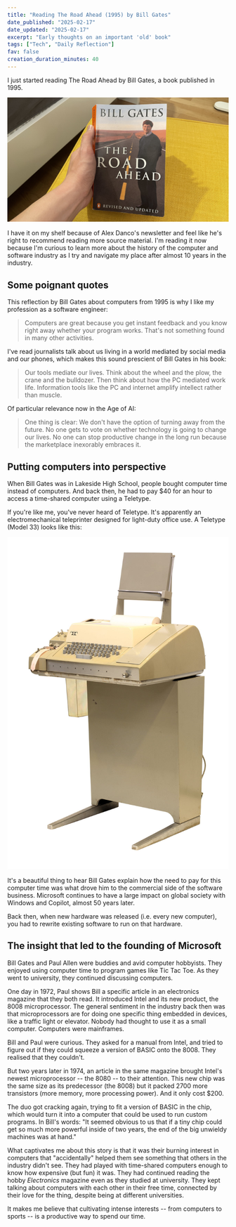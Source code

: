 ```yaml
---
title: "Reading The Road Ahead (1995) by Bill Gates"
date_published: "2025-02-17"
date_updated: "2025-02-17"
excerpt: "Early thoughts on an important 'old' book"
tags: ["Tech", "Daily Reflection"]
fav: false
creation_duration_minutes: 40
---
```


I just started reading The Road Ahead by Bill Gates, a book published in 1995.

![The road ahead book by Bill Gates](./images/the-road-ahead-bill-gates.JPG)

I have it on my shelf because of Alex Danco's newsletter and feel like he's right to recommend reading more source material. I'm reading it now because I'm curious to learn more about the history of the computer and software industry as I try and navigate my place after almost 10 years in the industry.

## Some poignant quotes

This reflection by Bill Gates about computers from 1995 is why I like my profession as a software engineer:

> Computers are great because you get instant feedback and you know right away whether your program works. That's not something found in many other activities.

I've read journalists talk about us living in a world mediated by social media and our phones, which makes this sound prescient of Bill Gates in his book:

> Our tools mediate our lives. Think about the wheel and the plow, the crane and the bulldozer. Then think about how the PC mediated work life. Information tools like the PC and internet amplify intellect rather than muscle.

Of particular relevance now in the Age of AI:

> One thing is clear: We don't have the option of turning away from the future. No one gets to vote on whether technology is going to change our lives. No one can stop productive change in the long run because the marketplace inexorably embraces it.

## Putting computers into perspective

When Bill Gates was in Lakeside High School, people bought computer time instead of computers. And back then, he had to pay $40 for an hour to access a time-shared computer using a Teletype.

If you're like me, you've never heard of Teletype. It's apparently an electromechanical teleprinter designed for light-duty office use. A Teletype (Model 33) looks like this:

![teletype model 33](./images/teletype.png)

It's a beautiful thing to hear Bill Gates explain how the need to pay for this computer time was what drove him to the commercial side of the software business. Microsoft continues to have a large impact on global society with Windows and Copilot, almost 50 years later.

Back then, when new hardware was released (i.e. every new computer), you had to rewrite existing software to run on that hardware.

## The insight that led to the founding of Microsoft

Bill Gates and Paul Allen were buddies and avid computer hobbyists. They enjoyed using computer time to program games like Tic Tac Toe. As they went to university, they continued discussing computers.

One day in 1972, Paul shows Bill a specific article in an electronics magazine that they both read. It introduced Intel and its new product, the 8008 microprocessor. The general sentiment in the industry back then was that microprocessors are for doing one specific thing embedded in devices, like a traffic light or elevator. Nobody had thought to use it as a small computer. Computers were mainframes.

Bill and Paul were curious. They asked for a manual from Intel, and tried to figure out if they could squeeze a version of BASIC onto the 8008. They realised that they couldn't.

But two years later in 1974, an article in the same magazine brought Intel's newest microprocessor -- the 8080 -- to their attention. This new chip was the same size as its predecessor (the 8008) but it packed 2700 more transistors (more memory, more processing power). And it only cost $200.

The duo got cracking again, trying to fit a version of BASIC in the chip, which would turn it into a computer that could be used to run custom programs. In Bill's words: "It seemed obvious to us that if a tiny chip could get so much more powerful inside of two years, the end of the big unwieldy machines was at hand."

What captivates me about this story is that it was their burning interest in computers that "accidentally" helped them see something that others in the industry didn't see. They had played with time-shared computers enough to know how expensive (but fun) it was. They had continued reading the hobby _Electronics_ magazine even as they studied at university. They kept talking about computers with each other in their free time, connected by their love for the thing, despite being at different universities.

It makes me believe that cultivating intense interests -- from computers to sports -- is a productive way to spend our time.
